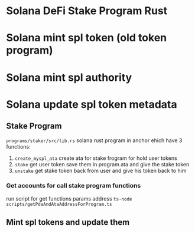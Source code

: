 # Solana DeFi Stake Program Rust
# Solana mint spl token (old token program)
# Solana mint spl authority
# Solana update spl token metadata


## Stake Program
`programs/staker/src/lib.rs`
solana rust program in anchor ehich have 3 functions:
  1. `create_myspl_ata` create ata for stake frogram for hold user tokens
  2. `stake` get user token save them in program ata and give the stake token
  3. `unstake` get stake token back from user and give his token back to him


### Get accounts for call stake program functions
run script for get functions params address `ts-node scripts/getPdaAndAtaAddressForProgram.ts`

## Mint spl tokens and update them
